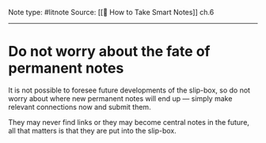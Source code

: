 Note type: #litnote
Source: [[📖 How to Take Smart Notes]] ch.6

---
# Do not worry about the fate of permanent notes
It is not possible to foresee future developments of the slip-box, so do not worry about where new permanent notes will end up — simply make relevant connections now and submit them.

They may never find links or they may become central notes in the future, all that matters is that they are put into the slip-box.